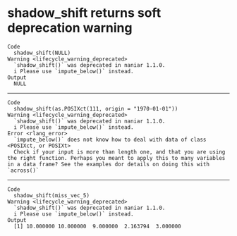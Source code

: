 # shadow_shift returns soft deprecation warning

    Code
      shadow_shift(NULL)
    Warning <lifecycle_warning_deprecated>
      `shadow_shift()` was deprecated in naniar 1.1.0.
      i Please use `impute_below()` instead.
    Output
      NULL

---

    Code
      shadow_shift(as.POSIXct(111, origin = "1970-01-01"))
    Warning <lifecycle_warning_deprecated>
      `shadow_shift()` was deprecated in naniar 1.1.0.
      i Please use `impute_below()` instead.
    Error <rlang_error>
      `impute_below()` does not know how to deal with data of class <POSIXct, or POSIXt>
      Check if your input is more than length one, and that you are using the right function. Perhaps you meant to apply this to many variables in a data frame? See the examples dor details on doing this with `across()`

---

    Code
      shadow_shift(miss_vec_5)
    Warning <lifecycle_warning_deprecated>
      `shadow_shift()` was deprecated in naniar 1.1.0.
      i Please use `impute_below()` instead.
    Output
      [1] 10.000000 10.000000  9.000000  2.163794  3.000000

